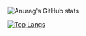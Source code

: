 ![Anurag's GitHub stats](https://github-readme-stats.vercel.app/api?username=mffdsp&theme=dracula&show_icons=true)


[![Top Langs](https://github-readme-stats.vercel.app/api/top-langs/?username=mffdsp&theme=dracula)](https://github.com/mffdsp)
